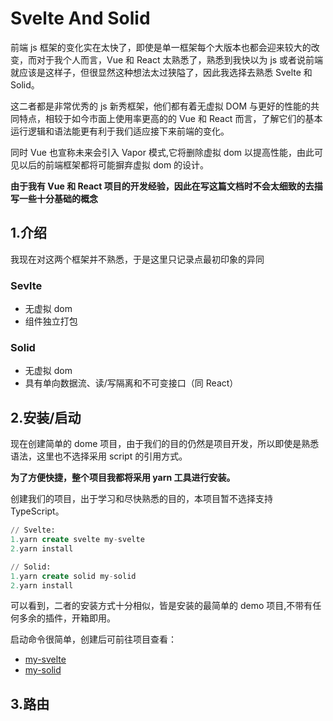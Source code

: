 # Svelte And Solid

前端 js 框架的变化实在太快了，即使是单一框架每个大版本也都会迎来较大的改变，而对于我个人而言，Vue 和 React 太熟悉了，熟悉到我快以为 js 或者说前端就应该是这样子，但很显然这种想法太过狭隘了，因此我选择去熟悉 Svelte 和 Solid。

这二者都是非常优秀的 js 新秀框架，他们都有着无虚拟 DOM 与更好的性能的共同特点，相较于如今市面上使用率更高的的 Vue 和 React 而言，了解它们的基本运行逻辑和语法能更有利于我们适应接下来前端的变化。

同时 Vue 也宣称未来会引入 Vapor 模式,它将删除虚拟 dom 以提高性能，由此可见以后的前端框架都将可能摒弃虚拟 dom 的设计。

**由于我有 Vue 和 React 项目的开发经验，因此在写这篇文档时不会太细致的去描写一些十分基础的概念**

## 1.介绍

我现在对这两个框架并不熟悉，于是这里只记录点最初印象的异同

### Sevlte

- 无虚拟 dom
- 组件独立打包

### Solid

- 无虚拟 dom
- 具有单向数据流、读/写隔离和不可变接口（同 React）

## 2.安装/启动

现在创建简单的 dome 项目，由于我们的目的仍然是项目开发，所以即使是熟悉语法，这里也不选择采用 script 的引用方式。

**为了方便快捷，整个项目我都将采用 yarn 工具进行安装。**

创建我们的项目，出于学习和尽快熟悉的目的，本项目暂不选择支持 TypeScript。

```sql
// Svelte:
1.yarn create svelte my-svelte
2.yarn install

// Solid:
1.yarn create solid my-solid
2.yarn install
```

可以看到，二者的安装方式十分相似，皆是安装的最简单的 demo 项目,不带有任何多余的插件，开箱即用。

启动命令很简单，创建后可前往项目查看：

- [my-svelte](my-svelte/README.md)
- [my-solid](my-solid/README.md)

## 3.路由
